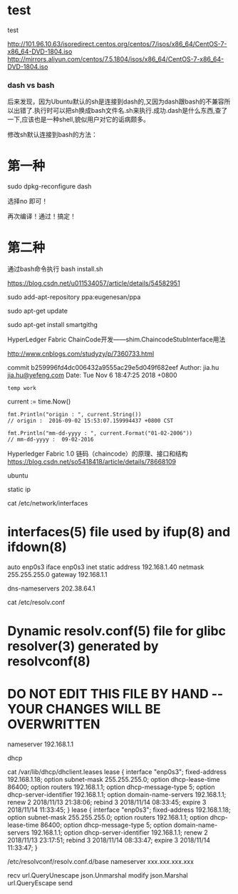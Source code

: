 # test
test

http://101.96.10.63/isoredirect.centos.org/centos/7/isos/x86_64/CentOS-7-x86_64-DVD-1804.iso
http://mirrors.aliyun.com/centos/7.5.1804/isos/x86_64/CentOS-7-x86_64-DVD-1804.iso


### dash vs bash
后来发现，因为Ubuntu默认的sh是连接到dash的,又因为dash跟bash的不兼容所以出错了.执行时可以把sh换成bash文件名.sh来执行.成功.dash是什么东西,查了一下,应该也是一种shell,貌似用户对它的诟病颇多。

修改sh默认连接到bash的方法：

# 第一种
sudo dpkg-reconfigure dash

选择no 即可！

再次编译！通过！搞定！



# 第二种
通过bash命令执行
bash install.sh


https://blog.csdn.net/u011534057/article/details/54582951

sudo add-apt-repository ppa:eugenesan/ppa

sudo apt-get update

sudo apt-get install smartgithg




HyperLedger Fabric ChainCode开发——shim.ChaincodeStubInterface用法


http://www.cnblogs.com/studyzy/p/7360733.html



commit b259996fd4dc006432a9555ac29e5d049f682eef
Author: jia.hu <jia.hu@yefeng.com>
Date:   Tue Nov 6 18:47:25 2018 +0800

    temp work

current := time.Now()

    fmt.Println("origin : ", current.String())
    // origin :  2016-09-02 15:53:07.159994437 +0800 CST

    fmt.Println("mm-dd-yyyy : ", current.Format("01-02-2006"))
    // mm-dd-yyyy :  09-02-2016


Hyperledger Fabric 1.0 链码（chaincode）的原理、接口和结构
https://blog.csdn.net/so5418418/article/details/78668109



ubuntu

static ip

cat /etc/network/interfaces
# interfaces(5) file used by ifup(8) and ifdown(8)
auto enp0s3
iface enp0s3 inet static
address 192.168.1.40
netmask 255.255.255.0
gateway 192.168.1.1

dns-nameservers 202.38.64.1


cat /etc/resolv.conf 
# Dynamic resolv.conf(5) file for glibc resolver(3) generated by resolvconf(8)
#     DO NOT EDIT THIS FILE BY HAND -- YOUR CHANGES WILL BE OVERWRITTEN
nameserver 192.168.1.1





dhcp 

cat /var/lib/dhcp/dhclient.leases 
lease {
  interface "enp0s3";
  fixed-address 192.168.1.18;
  option subnet-mask 255.255.255.0;
  option dhcp-lease-time 86400;
  option routers 192.168.1.1;
  option dhcp-message-type 5;
  option dhcp-server-identifier 192.168.1.1;
  option domain-name-servers 192.168.1.1;
  renew 2 2018/11/13 21:38:06;
  rebind 3 2018/11/14 08:33:45;
  expire 3 2018/11/14 11:33:45;
}
lease {
  interface "enp0s3";
  fixed-address 192.168.1.18;
  option subnet-mask 255.255.255.0;
  option routers 192.168.1.1;
  option dhcp-lease-time 86400;
  option dhcp-message-type 5;
  option domain-name-servers 192.168.1.1;
  option dhcp-server-identifier 192.168.1.1;
  renew 2 2018/11/13 23:17:51;
  rebind 3 2018/11/14 08:33:47;
  expire 3 2018/11/14 11:33:47;
}



/etc/resolvconf/resolv.conf.d/base
nameserver xxx.xxx.xxx.xxx


recv
url.QueryUnescape
json.Unmarshal
modify
json.Marshal
url.QueryEscape
send




